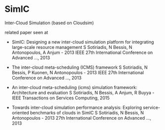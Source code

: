 # SimIC
Inter-Cloud Simulation (based on Cloudsim)

related paper seen at 
* SimIC: Designing a new inter-cloud simulation platform for integrating large-scale resource management
S Sotiriadis, N Bessis, N Antonopoulos, A Anjum - 2013 IEEE 27th International Conference on Advanced …, 2013

* The inter-cloud meta-scheduling (ICMS) framework
S Sotiriadis, N Bessis, P Kuonen, N Antonopoulos - 2013 IEEE 27th International Conference on Advanced …, 2013

* An inter-cloud meta-scheduling (icms) simulation framework: Architecture and evaluation
S Sotiriadis, N Bessis, A Anjum, R Buyya - IEEE Transactions on Services Computing, 2015

* Towards inter-cloud simulation performance analysis: Exploring service-oriented benchmarks of clouds in SimIC
S Sotiriadis, N Bessis, N Antonopoulos - 2013 27th International Conference on Advanced …, 2013

